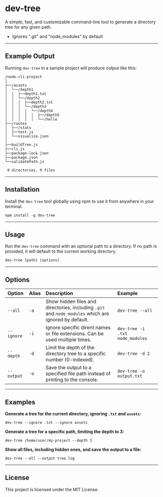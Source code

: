 # dev-tree

A simple, fast, and customizable command-line tool to generate a directory tree for any given path. 
- Ignores ".git" and "node_modules" by default

---
## Example Output

Running `dev-tree` in a sample project will produce output like this:

```
/node-cli-project
│
├──/assets
│  └──/depth1
│  │  ├──depth1.txt
│  │  └──/depth2
│  │  │  ├──depth2.txt
│  │  │  └──/depth3
│  │  │  │  └──/depth4
│  │  │  │  │  ├──/depth5
│  │  │  │  │  └──/hello
├──/routes
│  ├──/stats
│  ├──test.js
│  └──visualize.json
│
├──buildTree.js
├──cli.js
├──package-lock.json
├──package.json
└──validatePath.js

 9 directories, 9 files
```

---


## Installation

Install the `dev-tree` tool globally using npm to use it from anywhere in your terminal.

```
npm install -g dev-tree
```

---


## Usage

Run the `dev-tree` command with an optional path to a directory. If no path is provided, it will default to the current working directory.

```
dev-tree [path] [options]
```

---

## Options


| Option | Alias | Description | Example |
| :--- | :--- | :--- | :--- |
| `--all` | `-a` | Show hidden files and directories, including `.git` and `node_modules` which are ignored by default. | `dev-tree --all` |
| `--ignore` | `-i` | Ignore specific dirent names or file extensions. Can be used multiple times. | `dev-tree -i .txt node_modules` |
| `--depth` | `-d` | Limit the depth of the directory tree to a specific number (0-indexed). | `dev-tree -d 2` |
| `--output` | `-o` | Save the output to a specified file path instead of printing to the console. | `dev-tree -o output.txt` |


---


## Examples

**Generate a tree for the current directory, ignoring `.txt` and `assets`:**

```
dev-tree --ignore .txt --ignore assets
```

**Generate a tree for a specific path, limiting the depth to 3:**

```
dev-tree /home/user/my-project --depth 3
```

**Show all files, including hidden ones, and save the output to a file:**

```
dev-tree --all --output tree.log
```

---


## License

This project is licensed under the MIT License.
